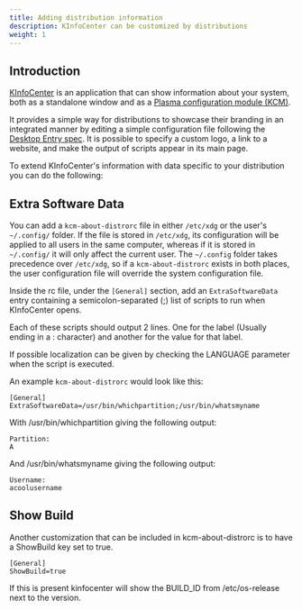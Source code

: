 ```yaml
---
title: Adding distribution information
description: KInfoCenter can be customized by distributions
weight: 1
---
```


## Introduction

[KInfoCenter](https://invent.kde.org/plasma/kinfocenter) is an application that can show information about your system, both as a standalone window and as a [Plasma configuration module (KCM)](../../kcm/).

It provides a simple way for distributions to showcase their branding in an integrated manner by editing a simple configuration file following the [Desktop Entry spec](https://specifications.freedesktop.org/desktop-entry-spec/latest/). It is possible to specify a custom logo, a link to a website, and make the output of scripts appear in its main page.

To extend KInfoCenter's information with data specific to your distribution you can
do the following:

## Extra Software Data

You can add a `kcm-about-distrorc` file in either `/etc/xdg` or the user's `~/.config/` folder. If the file is stored in `/etc/xdg`, its configuration will be applied to all users in the same computer, whereas if it is stored in `~/.config/` it will only affect the current user. The `~/.config` folder takes precedence over `/etc/xdg`, so if a `kcm-about-distrorc` exists in both places, the user configuration file will override the system configuration file.

Inside the rc file, under the `[General]` section, add an `ExtraSoftwareData` entry containing a semicolon-separated (;) list of scripts to run when KInfoCenter opens.

Each of these scripts should output 2 lines. One for the label (Usually ending in a : character)
and another for the value for that label.

If possible localization can be given by checking the LANGUAGE parameter when the script is executed.

An example `kcm-about-distrorc` would look like this:

```
[General]
ExtraSoftwareData=/usr/bin/whichpartition;/usr/bin/whatsmyname
```

With /usr/bin/whichpartition giving the following output:

```
Partition:
A
```

And /usr/bin/whatsmyname giving the following output:

```
Username:
acoolusername
```

## Show Build

Another customization that can be included in kcm-about-distrorc is to have a ShowBuild key set to true.

```
[General]
ShowBuild=true
```

If this is present kinfocenter will show the BUILD_ID from /etc/os-release next to the version.

